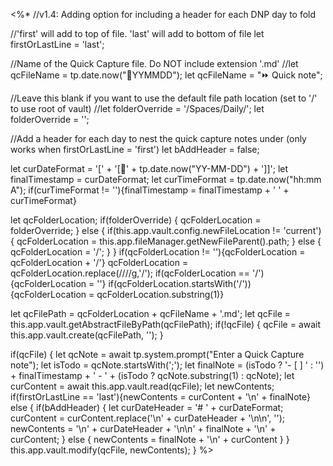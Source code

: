 <%*
//v1.4: Adding option for including a header for each DNP day to fold

//'first' will add to top of file. 'last' will add to bottom of file
let firstOrLastLine = 'last';

//Name of the Quick Capture file. Do NOT include extension '.md'
//let qcFileName = tp.date.now("📝YYMMDD");
let qcFileName = "⏩ Quick note";

//Leave this blank if you want to use the default file path location (set to '/' to use root of vault)
//let folderOverride = '/Spaces/Daily/';
let folderOverride = '';

//Add a header for each day to nest the quick capture notes under (only works when firstOrLastLine = 'first')
let bAddHeader = false;

let curDateFormat = '[' + '[📝' + tp.date.now("YY-MM-DD") + ']]';
let finalTimestamp = curDateFormat;
let curTimeFormat = tp.date.now("hh:mm A");
if(curTimeFormat != ''){finalTimestamp = finalTimestamp + ' ' + curTimeFormat}

let qcFolderLocation;
if(folderOverride) {
    qcFolderLocation = folderOverride;
} else {
    if(this.app.vault.config.newFileLocation != 'current') {
        qcFolderLocation = this.app.fileManager.getNewFileParent().path;
    } else {
        qcFolderLocation = '/';
    }
}
if(qcFolderLocation != ''){qcFolderLocation = qcFolderLocation + '/'}
qcFolderLocation = qcFolderLocation.replace(/\/\//g,'/');
if(qcFolderLocation == '/'){qcFolderLocation = ''}
if(qcFolderLocation.startsWith('/')){qcFolderLocation = qcFolderLocation.substring(1)}

let qcFilePath = qcFolderLocation + qcFileName + '.md';
let qcFile = this.app.vault.getAbstractFileByPath(qcFilePath);
if(!qcFile) {
    qcFile = await this.app.vault.create(qcFilePath, '');
}

if(qcFile) {
    let qcNote = await tp.system.prompt("Enter a Quick Capture note");
    let isTodo = qcNote.startsWith(';');
    let finalNote = (isTodo ? '- [ ] ' : '') + finalTimestamp + ' - ' + (isTodo ? qcNote.substring(1) : qcNote);
    let curContent = await this.app.vault.read(qcFile);
    let newContents;
    if(firstOrLastLine == 'last'){newContents = curContent + '\n' + finalNote}
    else {
        if(bAddHeader) {
            let curDateHeader = '# ' + curDateFormat;
            curContent = curContent.replace('\n' + curDateHeader + '\n\n', '');
            newContents = '\n' + curDateHeader + '\n\n' + finalNote + '\n' + curContent;
        } else {
            newContents = finalNote + '\n' + curContent
        }
    }
    this.app.vault.modify(qcFile, newContents);
}
%>
